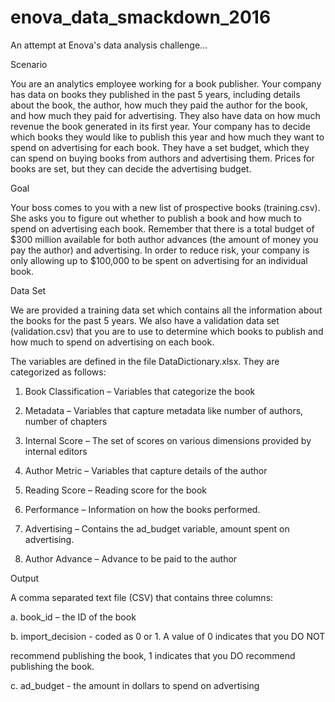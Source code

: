 # enova_data_smackdown_2016
An attempt at Enova's data analysis challenge...


Scenario

You are an analytics employee working for a book publisher. Your company has data on books
they published in the past 5 years, including details about the book, the author, how much they
paid the author for the book, and how much they paid for advertising. They also have data on
how much revenue the book generated in its first year.
Your company has to decide which books they would like to publish this year and how much
they want to spend on advertising for each book. They have a set budget, which they can spend
on buying books from authors and advertising them. Prices for books are set, but they can
decide the advertising budget. 


Goal

Your boss comes to you with a new list of prospective books (training.csv). She asks you to
figure out whether to publish a book and how much to spend on advertising each book.
Remember that there is a total budget of $300 million available for both author advances (the
amount of money you pay the author) and advertising. In order to reduce risk, your company is
only allowing up to $100,000 to be spent on advertising for an individual book.


Data Set

We are provided a training data set which contains all the information
about the books for the past 5 years. We also have a validation data set (validation.csv) that you are to use to determine which
books to publish and how much to spend on advertising on each book.

The variables are defined in the file DataDictionary.xlsx. They are categorized as follows:

1. Book Classification – Variables that categorize the book

2. Metadata – Variables that capture metadata like number of authors, number of chapters

3. Internal Score – The set of scores on various dimensions provided by internal editors

4. Author Metric – Variables that capture details of the author

5. Reading Score – Reading score for the book

6. Performance – Information on how the books performed.

7. Advertising – Contains the ad_budget variable, amount spent on advertising.

8. Author Advance – Advance to be paid to the author


Output

A comma separated text file (CSV) that contains three columns:

a. book_id – the ID of the book

b. import_decision - coded as 0 or 1. A value of 0 indicates that you DO NOT

recommend publishing the book, 1 indicates that you DO recommend publishing the book.

c. ad_budget - the amount in dollars to spend on advertising
